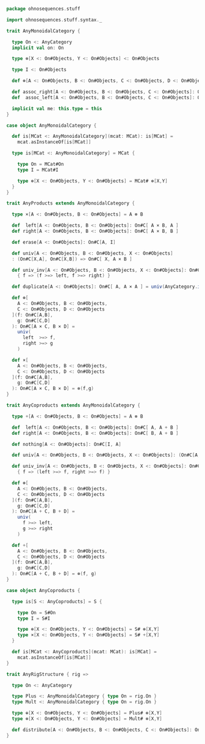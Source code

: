
```scala
package ohnosequences.stuff

import ohnosequences.stuff.syntax._

trait AnyMonoidalCategory {

  type On <: AnyCategory
  implicit val on: On

  type ⊗[X <: On#Objects, Y <: On#Objects] <: On#Objects

  type I <: On#Objects

  def ⊗[A <: On#Objects, B <: On#Objects, C <: On#Objects, D <: On#Objects](f: On#C[A,B], g: On#C[C,D]): On#C[A ⊗ C, B ⊗ D]

  def assoc_right[A <: On#Objects, B <: On#Objects, C <: On#Objects]: On#C[ (A ⊗ B) ⊗ C, A ⊗ (B ⊗ C) ]
  def  assoc_left[A <: On#Objects, B <: On#Objects, C <: On#Objects]: On#C[ A ⊗ (B ⊗ C), (A ⊗ B) ⊗ C ]

  implicit val me: this.type = this
}

case object AnyMonoidalCategory {

  def is[MCat <: AnyMonoidalCategory](mcat: MCat): is[MCat] =
    mcat.asInstanceOf[is[MCat]]

  type is[MCat <: AnyMonoidalCategory] = MCat {

    type On = MCat#On
    type I = MCat#I

    type ⊗[X <: On#Objects, Y <: On#Objects] = MCat# ⊗[X,Y]
  }
}

trait AnyProducts extends AnyMonoidalCategory {

  type ×[A <: On#Objects, B <: On#Objects] = A ⊗ B

  def  left[A <: On#Objects, B <: On#Objects]: On#C[ A × B, A ]
  def right[A <: On#Objects, B <: On#Objects]: On#C[ A × B, B ]

  def erase[A <: On#Objects]: On#C[A, I]

  def univ[A <: On#Objects, B <: On#Objects, X <: On#Objects]
  : (On#C[X,A], On#C[X,B]) => On#C[ X, A × B ]

  def univ_inv[A <: On#Objects, B <: On#Objects, X <: On#Objects]: On#C[ X, A × B ] => (On#C[X,A], On#C[X,B]) =
    { f => (f >=> left, f >=> right) }

  def duplicate[A <: On#Objects]: On#C[ A, A × A ] = univ(AnyCategory.is(on).id, AnyCategory.is(on).id)

  def ⊗[
    A <: On#Objects, B <: On#Objects,
    C <: On#Objects, D <: On#Objects
  ](f: On#C[A,B],
    g: On#C[C,D]
  ): On#C[A × C, B × D] =
    univ(
      left  >=> f,
      right >=> g
    )

  def ×[
    A <: On#Objects, B <: On#Objects,
    C <: On#Objects, D <: On#Objects
  ](f: On#C[A,B],
    g: On#C[C,D]
  ): On#C[A × C, B × D] = ⊗(f,g)
}

trait AnyCoproducts extends AnyMonoidalCategory {

  type +[A <: On#Objects, B <: On#Objects] = A ⊗ B

  def  left[A <: On#Objects, B <: On#Objects]: On#C[ A, A + B ]
  def right[A <: On#Objects, B <: On#Objects]: On#C[ B, A + B ]

  def nothing[A <: On#Objects]: On#C[I, A]

  def univ[A <: On#Objects, B <: On#Objects, X <: On#Objects]: (On#C[A,X], On#C[B,X]) => On#C[ A + B, X ]

  def univ_inv[A <: On#Objects, B <: On#Objects, X <: On#Objects]: On#C[ A + B, X ] => (On#C[A,X], On#C[B,X]) =
    { f => (left >=> f, right >=> f) }

  def ⊗[
    A <: On#Objects, B <: On#Objects,
    C <: On#Objects, D <: On#Objects
  ](f: On#C[A,B],
    g: On#C[C,D]
  ): On#C[A + C, B + D] =
    univ(
      f >=> left,
      g >=> right
    )

  def +[
    A <: On#Objects, B <: On#Objects,
    C <: On#Objects, D <: On#Objects
  ](f: On#C[A,B],
    g: On#C[C,D]
  ): On#C[A + C, B + D] = ⊗(f, g)
}

case object AnyCoproducts {

  type is[S <: AnyCoproducts] = S {

    type On = S#On
    type I = S#I

    type ⊗[X <: On#Objects, Y <: On#Objects] = S# ⊗[X,Y]
    type ×[X <: On#Objects, Y <: On#Objects] = S# +[X,Y]
  }

  def is[MCat <: AnyCoproducts](mcat: MCat): is[MCat] =
    mcat.asInstanceOf[is[MCat]]
}

trait AnyRigStructure { rig =>

  type On <: AnyCategory

  type Plus <: AnyMonoidalCategory { type On = rig.On }
  type Mult <: AnyMonoidalCategory { type On = rig.On }

  type ⊕[X <: On#Objects, Y <: On#Objects] = Plus# ⊗[X,Y]
  type ⊗[X <: On#Objects, Y <: On#Objects] = Mult# ⊗[X,Y]

  def distribute[A <: On#Objects, B <: On#Objects, C <: On#Objects]: On#C[ (A ⊕ B) ⊗ C, (A ⊗ C) ⊕ (B ⊗ C) ]
}

```




[test/scala/categories.scala]: ../../test/scala/categories.scala.md
[main/scala/monoidalCategories.scala]: monoidalCategories.scala.md
[main/scala/distributiveLaws.scala]: distributiveLaws.scala.md
[main/scala/package.scala]: package.scala.md
[main/scala/monads.scala]: monads.scala.md
[main/scala/syntax/package.scala]: syntax/package.scala.md
[main/scala/syntax/functors.scala]: syntax/functors.scala.md
[main/scala/syntax/categories.scala]: syntax/categories.scala.md
[main/scala/monoidalFunctors.scala]: monoidalFunctors.scala.md
[main/scala/kleisliCoproducts.scala]: kleisliCoproducts.scala.md
[main/scala/functors.scala]: functors.scala.md
[main/scala/naturalTransformations.scala]: naturalTransformations.scala.md
[main/scala/kleisli.scala]: kleisli.scala.md
[main/scala/categories.scala]: categories.scala.md